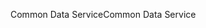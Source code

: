 <span data-ttu-id="bb70e-101">Common Data Service</span><span class="sxs-lookup"><span data-stu-id="bb70e-101">Common Data Service</span></span>